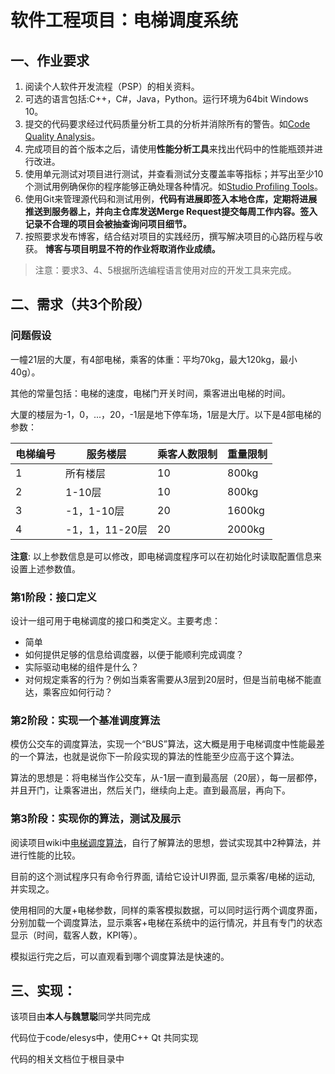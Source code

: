 # 软件工程项目：电梯调度系统

## 一、作业要求

1. 阅读个人软件开发流程（PSP）的相关资料。
2. 可选的语言包括:C++，C#，Java，Python。运行环境为64bit Windows 10。
3. 提交的代码要求经过代码质量分析工具的分析并消除所有的警告。如[Code Quality Analysis](http://msdn.microsoft.com/en-us/library/dd264897.aspx)。
4. 完成项目的首个版本之后，请使用**性能分析工具**来找出代码中的性能瓶颈并进行改进。
5. 使用单元测试对项目进行测试，并查看测试分支覆盖率等指标；并写出至少10个测试用例确保你的程序能够正确处理各种情况。如[Studio Profiling Tools](https://msdn.microsoft.com/en-us/library/mt210448.aspx)。
6. 使用Git来管理源代码和测试用例，**代码有进展即签入本地仓库，定期将进展推送到服务器上，并向主仓库发送Merge Request提交每周工作内容。签入记录不合理的项目会被抽查询问项目细节。**
7. 按照要求发布博客，结合结对项目的实践经历，撰写解决项目的心路历程与收获。 **博客与项目明显不符的作业将取消作业成绩。**

> 注意：要求3、4、5根据所选编程语言使用对应的开发工具来完成。

## 二、需求（共3个阶段）

### 问题假设

一幢21层的大厦，有4部电梯，乘客的体重：平均70kg，最大120kg，最小40g）。

其他的常量包括：电梯的速度，电梯门开关时间，乘客进出电梯的时间。

大厦的楼层为-1，0，...，20，-1层是地下停车场，1层是大厅。以下是4部电梯的参数：


| 电梯编号 | 服务楼层        | 乘客人数限制 | 重量限制   |
|------|-------------|--------|--------|
| 1    | 所有楼层        | 10     | 800kg  |
| 2    | 1-10层       | 10     | 800kg  |
| 3    | -1，1-10层    | 20     | 1600kg |
| 4    | -1，1，11-20层 | 20     | 2000kg |

**注意**: 以上参数信息是可以修改，即电梯调度程序可以在初始化时读取配置信息来设置上述参数值。

### 第1阶段：接口定义

设计一组可用于电梯调度的接口和类定义。主要考虑：

- 简单
- 如何提供足够的信息给调度器，以便于能顺利完成调度？
- 实际驱动电梯的组件是什么？
- 对何规定乘客的行为？例如当乘客需要从3层到20层时，但是当前电梯不能直达，乘客应如何行动？

### 第2阶段：实现一个基准调度算法

模仿公交车的调度算法，实现一个“BUS”算法，这大概是用于电梯调度中性能最差的一个算法，也就是说你下一阶段实现的算法的性能至少应高于这个算法。

算法的思想是：将电梯当作公交车，从-1层一直到最高层（20层），每一层都停，并且开门，让乘客进出，然后关门，继续向上走。直到最高层，再向下。

### 第3阶段：实现你的算法，测试及展示

阅读项目wiki中[电梯调度算法](http://114.115.245.158:8000/2021/elevator-dispatching/-/wikis/电梯调度算法)，自行了解算法的思想，尝试实现其中2种算法，并进行性能的比较。

目前的这个测试程序只有命令行界面, 请给它设计UI界面, 显示乘客/电梯的运动, 并实现之。

使用相同的大厦+电梯参数，同样的乘客模拟数据，可以同时运行两个调度界面，分别加载一个调度算法，显示乘客+电梯在系统中的运行情况，并且有专门的状态显示（时间，载客人数，KPI等）。

模拟运行完之后，可以直观看到哪个调度算法是快速的。

## 三、实现：

该项目由**本人与魏慧聪**同学共同完成

代码位于code/elesys中，使用C++ Qt 共同实现

代码的相关文档位于根目录中